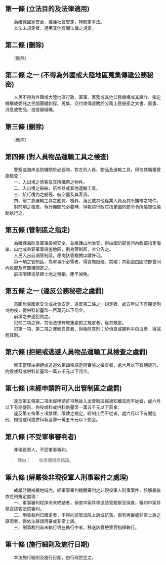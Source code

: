 第一條 (立法目的及法律適用)
---------------------------
　　為確保國家安全，維護社會安定，特制定本法。  
　　本法未規定者，適用其他有關法律之規定。  


第二條 (刪除)
-------------
　　（刪除）  


第二條 之一 (不得為外國或大陸地區蒐集傳遞公務秘密)
--------------------------------------------------
　　人民不得為外國或大陸地區行政、軍事、黨務或其他公務機構或其設立、指定機構或委託之民間團體刺探、蒐集、交付或傳遞關於公務上應秘密之文書、圖畫、消息或物品，或發展組織。  


第三條 (刪除)
-------------
　　（刪除）  


第四條 (對人員物品運輸工具之檢查)
---------------------------------
　　警察或海岸巡防機關於必要時，對左列人員、物品及運輸工具，得依其職權實施檢查：  
　　一、入出境之旅客及其所攜帶之物件。  
　　二、入出境之船舶、航空器或其他運輸工具。  
　　三、航行境內之船筏、航空器及其客貨。  
　　四、前二款運輸工具之船員、機員、漁民或其他從業人員及其所攜帶之物件。  
　　對前項之檢查，執行機關於必要時，得報請行政院指定國防部命令所屬單位協助執行之。  


第五條 (管制區之指定)
---------------------
　　為確保海防及軍事設施安全，並維護山地治安，得由國防部會同內政部指定海岸、山地或重要軍事設施地區，劃為管制區，並公告之。  
　　人民入出前項管制區，應向該管機關申請許可。  
　　第一項之管制區，為軍事所必需者，得實施限建、禁建；其範圍由國防部會同內政部及有關機關定之。  
　　前項限建或禁建土地之稅捐，應予減免。  


第五條 之一 (違反公務秘密之處罰)
--------------------------------
　　意圖危害國家安全或社會安定，違反第二條之一規定者，處五年以下有期徒刑或拘役，得併科新臺幣一百萬元以下罰金。  
　　前項之未遂犯罰之。  
　　犯前二項之罪，其他法律有較重處罰之規定者，從其規定。  
　　犯第一項、第二項之罪而自首者，得免除其刑；於偵查或審判中自白者，得減輕其刑。  


第六條 (拒絕或逃避人員物品運輸工具檢查之處罰)
---------------------------------------------
　　無正當理由拒絕或逃避依第四條規定所實施之檢查者，處六月以下有期徒刑、拘役或科或併科新臺幣一萬五千元以下罰金。  


第七條 (未經申請許可入出管制區之處罰)
-------------------------------------
　　違反第五條第二項未經申請許可無故入出管制區經通知離去而不從者，處六月以下有期徒刑、拘役或科或併科新臺幣一萬五千元以下罰金。  
　　違反第五條第三項禁建、限建之規定，經制止而不從者，處六月以下有期徒刑、拘役或科或併科新臺幣一萬五千元以下罰金。  


第八條 (不受軍事審判者)
-----------------------
　　非現役軍人，不受軍事審判。  
> 理由：　　依黨團協商結論。



第九條 (解嚴後非現役軍人刑事案件之處理)
---------------------------------------
　　戒嚴時期戒嚴地域內，經軍事審判機關審判之非現役軍人刑事案件，於解嚴後依左列規定處理：  
　　一、軍事審判程序尚未終結者，偵查中案件移送該管檢察官偵查，審判中案件移送該管法院審判。  
　　二、刑事裁判已確定者，不得向該管法院上訴或抗告。但有再審或非常上訴之原因者，得依法聲請再審或非常上訴。  
　　三、刑事裁判尚未執行或在執行中者，移送該管檢察官指揮執行。  


第十條 (施行細則及施行日期)
---------------------------
　　本法施行細則及施行日期，由行政院定之。